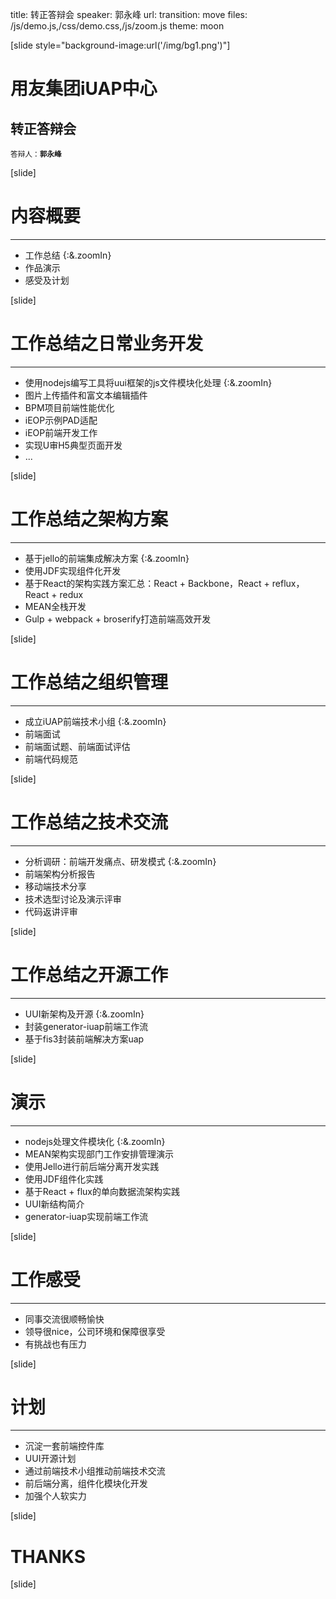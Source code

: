 title: 转正答辩会
speaker: 郭永峰
url: 
transition: move
files: /js/demo.js,/css/demo.css,/js/zoom.js
theme: moon

[slide style="background-image:url('/img/bg1.png')"]
# 用友集团iUAP中心
## 转正答辩会
<small>答辩人：**郭永峰**</small>

[slide]
# 内容概要
---

- 工作总结 {:&.zoomIn}
- 作品演示
- 感受及计划

[slide]
# 工作总结之日常业务开发
---

- 使用nodejs编写工具将uui框架的js文件模块化处理 {:&.zoomIn}
- 图片上传插件和富文本编辑插件
- BPM项目前端性能优化
- iEOP示例PAD适配
- iEOP前端开发工作
- 实现U审H5典型页面开发
- ...

[slide]
# 工作总结之架构方案
---

- 基于jello的前端集成解决方案 {:&.zoomIn}
- 使用JDF实现组件化开发
- 基于React的架构实践方案汇总：React + Backbone，React + reflux，React + redux
- MEAN全栈开发
- Gulp + webpack + broserify打造前端高效开发

[slide]
# 工作总结之组织管理
---

- 成立iUAP前端技术小组 {:&.zoomIn}
- 前端面试
- 前端面试题、前端面试评估
- 前端代码规范

[slide]
# 工作总结之技术交流
---

- 分析调研：前端开发痛点、研发模式 {:&.zoomIn}
- 前端架构分析报告
- 移动端技术分享
- 技术选型讨论及演示评审
- 代码返讲评审

[slide]
# 工作总结之开源工作
---

- UUI新架构及开源 {:&.zoomIn}
- 封装generator-iuap前端工作流
- 基于fis3封装前端解决方案uap

[slide]

# 演示
---

- nodejs处理文件模块化 {:&.zoomIn}
- MEAN架构实现部门工作安排管理演示
- 使用Jello进行前后端分离开发实践
- 使用JDF组件化实践
- 基于React + flux的单向数据流架构实践
- UUI新结构简介
- generator-iuap实现前端工作流

[slide]

# 工作感受
---

- 同事交流很顺畅愉快
- 领导很nice，公司环境和保障很享受
- 有挑战也有压力

[slide]

# 计划
---

- 沉淀一套前端控件库
- UUI开源计划
- 通过前端技术小组推动前端技术交流
- 前后端分离，组件化模块化开发
- 加强个人软实力

[slide]

# THANKS

[slide]
